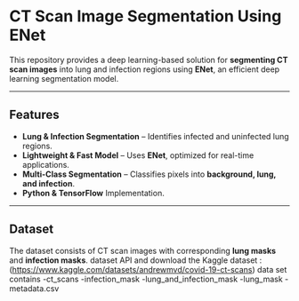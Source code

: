 # CT Scan Image Segmentation Using ENet

This repository provides a deep learning-based solution for **segmenting CT scan images** into lung and infection regions using **ENet**, an efficient deep learning segmentation model.

---

##  Features
- **Lung & Infection Segmentation** – Identifies infected and uninfected lung regions.
- **Lightweight & Fast Model** – Uses **ENet**, optimized for real-time applications.
- **Multi-Class Segmentation** – Classifies pixels into **background, lung, and infection**.
- **Python & TensorFlow** Implementation.

---

##  Dataset
The dataset consists of CT scan images with corresponding **lung masks** and **infection masks**.
dataset API and download the Kaggle dataset : (https://www.kaggle.com/datasets/andrewmvd/covid-19-ct-scans)
data set contains
-ct_scans
-infection_mask
-lung_and_infection_mask
-lung_mask
-metadata.csv

